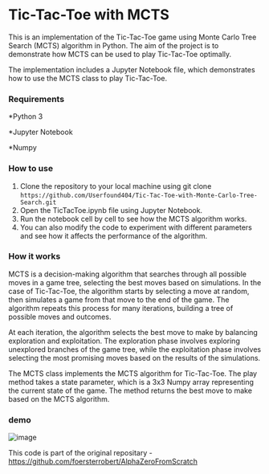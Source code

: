 # Tic-Tac-Toe with MCTS

This is an implementation of the Tic-Tac-Toe game using Monte Carlo Tree Search (MCTS) algorithm in Python. The aim of the project is to demonstrate how MCTS can be used to play Tic-Tac-Toe optimally.

The implementation includes a Jupyter Notebook file, which demonstrates how to use the MCTS class to play Tic-Tac-Toe.

### Requirements
*Python 3

*Jupyter Notebook

*Numpy

### How to use
1. Clone the repository to your local machine using git clone `https://github.com/Userfound404/Tic-Tac-Toe-with-Monte-Carlo-Tree-Search.git`
2. Open the TicTacToe.ipynb file using Jupyter Notebook.
3. Run the notebook cell by cell to see how the MCTS algorithm works.
4. You can also modify the code to experiment with different parameters and see how it affects the performance of the algorithm.

### How it works
MCTS is a decision-making algorithm that searches through all possible moves in a game tree, selecting the best moves based on simulations. In the case of Tic-Tac-Toe, the algorithm starts by selecting a move at random, then simulates a game from that move to the end of the game. The algorithm repeats this process for many iterations, building a tree of possible moves and outcomes.

At each iteration, the algorithm selects the best move to make by balancing exploration and exploitation. The exploration phase involves exploring unexplored branches of the game tree, while the exploitation phase involves selecting the most promising moves based on the results of the simulations.

The MCTS class implements the MCTS algorithm for Tic-Tac-Toe. The play method takes a state parameter, which is a 3x3 Numpy array representing the current state of the game. The method returns the best move to make based on the MCTS algorithm.


### demo 
![image](https://user-images.githubusercontent.com/97509220/223643003-d4f9d3c7-a5b0-4807-ab78-13baf3a22e96.png)

This code is part of the original repositary - https://github.com/foersterrobert/AlphaZeroFromScratch
